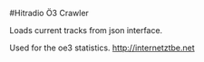 #Hitradio Ö3 Crawler

Loads current tracks from json interface. 

Used for the oe3 statistics. http://internetztbe.net
